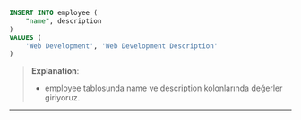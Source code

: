 ```sql
INSERT INTO employee (
	"name", description
) 
VALUES (
	'Web Development', 'Web Development Description'
)
```
>**Explanation**: 
> +  employee tablosunda name ve description kolonlarında değerler giriyoruz.

---







